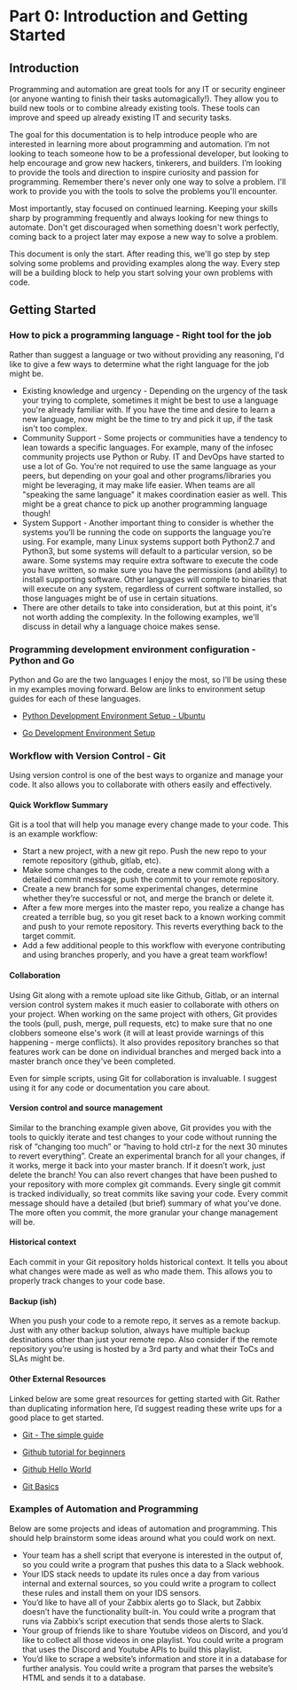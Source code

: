 # Part 0: Introduction and Getting Started
## Introduction
Programming and automation are great tools for any IT or security engineer (or anyone wanting to finish their tasks automagically!). They allow you to build new tools or to combine already existing tools. These tools can improve and speed up already existing IT and security tasks.

The goal for this documentation is to help introduce people who are interested in learning more about programming and automation. I’m not looking to teach someone how to be a professional developer, but looking to help encourage and grow new hackers, tinkerers, and builders. I’m looking to provide the tools and direction to inspire curiosity and passion for programming. Remember there's never only one way to solve a problem. I'll work to provide you with the tools to solve the problems you'll encounter. 

Most importantly, stay focused on continued learning. Keeping your skills sharp by programming frequently and always looking for new things to automate. Don't get discouraged when something doesn't work perfectly, coming back to a project later may expose a new way to solve a problem.

This document is only the start. After reading this, we'll go step by step solving some problems and providing examples along the way. Every step will be a building block to help you start solving your own problems with code.

## Getting Started
### How to pick a programming language - Right tool for the job
Rather than suggest a language or two without providing any reasoning, I'd like to give a few ways to determine what the right language for the job might be.
* Existing knowledge and urgency - Depending on the urgency of the task your trying to complete, sometimes it might be best to use a language you're already familiar with. If you have the time and desire to learn a new language, now might be the time to try and pick it up, if the task isn't too complex.
* Community Support - Some projects or communities have a tendency to lean towards a specific languages. For example, many of the infosec community projects use Python or Ruby. IT and DevOps have started to use a lot of Go. You're not required to use the same language as your peers, but depending on your goal and other programs/libraries you might be leveraging, it may make life easier. When teams are all "speaking the same language" it makes coordination easier as well. This might be a great chance to pick up another programming language though!
* System Support - Another important thing to consider is whether the systems you’ll be running the code on supports the language you’re using. For example, many Linux systems support both Python2.7 and Python3, but some systems will default to a particular version, so be aware. Some systems may require extra software to execute the code you have written, so make sure you have the permissions (and ability) to install supporting software. Other languages will compile to binaries that will execute on any system, regardless of current software installed, so those languages might be of use in certain situations.
* There are other details to take into consideration, but at this point, it's not worth adding the complexity. In the following examples, we'll discuss in detail why a language choice makes sense.

### Programming development environment configuration - Python and Go
Python and Go are the two languages I enjoy the most, so I’ll be using these in my examples moving forward. Below are links to environment setup guides for each of these languages.

* [Python Development Environment Setup - Ubuntu](python_setup_ubuntu.md)

* [Go Development Environment Setup](go_setup.md)

### Workflow with Version Control - Git
Using version control is one of the best ways to organize and manage your code. It also allows you to collaborate with others easily and effectively.

#### Quick Workflow Summary
Git is a tool that will help you manage every change made to your code. This is an example workflow:
* Start a new project, with a new git repo. Push the new repo to your remote repository (github, gitlab, etc).
* Make some changes to the code, create a new commit along with a detailed commit message, push the commit to your remote repository.
* Create a new branch for some experimental changes, determine whether they’re successful or not, and merge the branch or delete it.
* After a few more merges into the master repo, you realize a change has created a terrible bug, so you git reset back to a known working commit and push to your remote repository. This reverts everything back to the target commit.
* Add a few additional people to this workflow with everyone contributing and using branches properly, and you have a great team workflow!

#### Collaboration
Using Git along with a remote upload site like Github, Gitlab, or an internal version control system makes it much easier to collaborate with others on your project. When working on the same project with others, Git provides the tools (pull, push, merge, pull requests, etc) to make sure that no one clobbers someone else's work (it will at least provide warnings of this happening - merge conflicts). It also provides repository branches so that features work can be done on individual branches and merged back into a master branch once they've been completed.

Even for simple scripts, using Git for collaboration is invaluable. I suggest using it for any code or documentation you care about.

#### Version control and source management
Similar to the branching example given above, Git provides you with the tools to quickly iterate and test changes to your code without running the risk of “changing too much” or “having to hold ctrl-z for the next 30 minutes to revert everything”. Create an experimental branch for all your changes, if it works, merge it back into your master branch. If it doesn’t work, just delete the branch! You can also revert changes that have been pushed to your repository with more complex git commands. Every single git commit is tracked individually, so treat commits like saving your code. Every commit message should have a detailed (but brief) summary of what you’ve done. The more often you commit, the more granular your change management will be.

#### Historical context
Each commit in your Git repository holds historical context. It tells you about what changes were made as well as who made them. This allows you to properly track changes to your code base.

#### Backup (ish)
When you push your code to a remote repo, it serves as a remote backup. Just with any other backup solution, always have multiple backup destinations other than just your remote repo. Also consider if the remote repository you’re using is hosted by a 3rd party and what their ToCs and SLAs might be.

#### Other External Resources
Linked below are some great resources for getting started with Git. Rather than duplicating information here, I’d suggest reading these write ups for a good place to get started.

* [Git - The simple guide](http://rogerdudler.github.io/git-guide/)

* [Github tutorial for beginners](https://product.hubspot.com/blog/git-and-github-tutorial-for-beginners)

* [Github Hello World](https://guides.github.com/activities/hello-world/)

* [Git Basics](https://git-scm.com/book/en/v2/Getting-Started-Git-Basics)

### Examples of Automation and Programming
Below are some projects and ideas of automation and programming. This should help brainstorm some ideas around what you could work on next.

* Your team has a shell script that everyone is interested in the output of, so you could write a program that pushes this data to a Slack webhook.
* Your IDS stack needs to update its rules once a day from various internal and external sources, so you could write a program to collect these rules and install them on your IDS sensors.
* You’d like to have all of your Zabbix alerts go to Slack, but Zabbix doesn’t have the functionality built-in. You could write a program that runs via Zabbix’s script execution that sends those alerts to Slack.
* Your group of friends like to share Youtube videos on Discord, and you’d like to collect all those videos in one playlist. You could write a program that uses the Discord and Youtube APIs to build this playlist.
* You’d like to scrape a website’s information and store it in a database for further analysis. You could write a program that parses the website’s HTML and sends it to a database.
